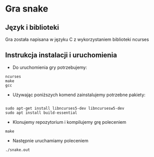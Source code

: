 # Gra snake

## Język i biblioteki
Gra została napisana w języku C z wykorzystaniem biblioteki ncurses

## Instrukcja instalacji i uruchomienia
* Do uruchomienia gry potrzebujemy:
```
ncurses
make
gcc

```
* Używając poniższych komend zainstalujemy potrzebne pakiety:
```

sudo apt-get install libncurses5-dev libncursesw5-dev
sudo apt install build-essential

```
* Klonujemy repozytorium i kompilujemy grę poleceniem
```
make
```
* Następnie uruchamiamy poleceniem
```
./snake.out
```

